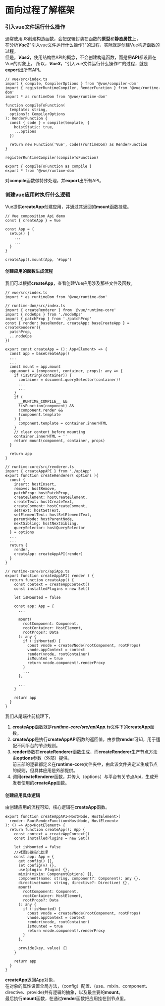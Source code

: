 # 面向过程了解框架

### 引入vue文件运行什么操作

通常使用JS创建构造函数，会把逻辑封装在函数的**原型**和**静态属性**上，   
在分析***Vue2***"引入vue文件运行什么操作?"的过程，实际就是创建Vue构造函数的过程。   
但是，***Vue3***，使用结构性API的概念，不会创建构造函数，而是把**API**都设置在Vue的对象上。
所以，***Vue3***，"引入vue文件运行什么操作?"的过程，就是**export**出所有API。

```
// vue/src/index.ts
import { compile, CompilerOptions } from '@vue/compiler-dom'
import { registerRuntimeCompiler, RenderFunction } from '@vue/runtime-dom'
import * as runtimeDom from '@vue/runtime-dom'

function compileToFunction(
  template: string,
  options?: CompilerOptions
): RenderFunction {
  const { code } = compile(template, {
    hoistStatic: true,
    ...options
  })

  return new Function('Vue', code)(runtimeDom) as RenderFunction
}

registerRuntimeCompiler(compileToFunction)

export { compileToFunction as compile }
export * from '@vue/runtime-dom'

```

对**compile**函数做特殊处理，并**export**出所有API。

### 创建vue应用时执行什么逻辑

Vue提供**createApp**创建应用，并通过其返回的**mount**函数挂载。 

```
// Vue composition Api demo
const { createApp } = Vue

const App = {
  setup() {
    ...
    ...
  }
}

createApp().mount(App, '#app')
```

#### 创建应用的函数生成流程
我们可以根据**createApp**，查看创建Vue应用涉及那些文件及函数。

```
// vue/src/index.ts
import * as runtimeDom from '@vue/runtime-dom'

// runtime-dom/src/index.ts
import { createRenderer } from '@vue/runtime-core'
import { nodeOps } from './nodeOps'
import { patchProp } from './patchProp'
const { render: baseRender, createApp: baseCreateApp } = createRenderer({
  patchProp,
  ...nodeOps
})

export const createApp = (): App<Element> => {
  const app = baseCreateApp()
  ...
  ...
  const mount = app.mount
  app.mount = (component, container, props): any => {
    if (isString(container)) {
      container = document.querySelector(container)!
      ...
      ...
    }
    if (
      __RUNTIME_COMPILE__ &&
      !isFunction(component) &&
      !component.render &&
      !component.template
    ) {
      component.template = container.innerHTML
    }
    // clear content before mounting
    container.innerHTML = ''
    return mount(component, container, props)
  }

  return app
}

// runtime-core/src/renderer.ts
import { createAppAPI } from './apiApp'
export function createRenderer( options ){
  const {
    insert: hostInsert,
    remove: hostRemove,
    patchProp: hostPatchProp,
    createElement: hostCreateElement,
    createText: hostCreateText,
    createComment: hostCreateComment,
    setText: hostSetText,
    setElementText: hostSetElementText,
    parentNode: hostParentNode,
    nextSibling: hostNextSibling,
    querySelector: hostQuerySelector
  } = options
  ...
  ...
  return {
    render,
    createApp: createAppAPI(render)
  }
}

// runtime-core/src/apiApp.ts
export function createAppAPI( render ) {
  return function createApp() {
    const context = createAppContext()
    const installedPlugins = new Set()

    let isMounted = false

    const app: App = {
      ...

      mount(
        rootComponent: Component,
        rootContainer: HostElement,
        rootProps?: Data
      ): any {
        if (!isMounted) {
          const vnode = createVNode(rootComponent, rootProps)
          vnode.appContext = context
          render(vnode, rootContainer)
          isMounted = true
          return vnode.component!.renderProxy
        }
        ...
      },

      ...
    }

    return app
  }
}
```

我们从尾端往前梳理下，    

1. **createApp**函数就是***runtime-core/src/apiApp.ts***文件下的**createApp**函数。 
2. **createApp**是执行**createAppAPI**函数的返回值，由参数**render**可知，用于适配不同平台的节点规则。   
3. **render**参数在**createRenderer**函数生成，而**createRenderer**生产节点方法由**options**参数（外部）提供。  
前三部的逻辑都定义在**runtime-core**文件夹中，由此该文件夹定义生成节点的规则，但具体应用是外部提供。
4. 调用**createRenderer**函数，并传入（options）与平台有关节点Api，生成开发者使用的**createApp**函数。

#### 创建应用具体逻辑

由创建应用的流程可知，核心逻辑在**createApp**函数。

```
export function createAppAPI<HostNode, HostElement>(
  render: RootRenderFunction<HostNode, HostElement>
): () => App<HostElement> {
  return function createApp(): App {
    const context = createAppContext()
    const installedPlugins = new Set()

    let isMounted = false
    //对源码做简化处理
    const app: App = {
      get config() {},
      set config(v) {},
      use(plugin: Plugin) {},
      mixin(mixin: ComponentOptions) {},
      component(name: string, component?: Component): any {},
      directive(name: string, directive?: Directive) {},
      mount(
        rootComponent: Component,
        rootContainer: HostElement,
        rootProps?: Data
      ): any {
        if (!isMounted) {
          const vnode = createVNode(rootComponent, rootProps)
          vnode.appContext = context
          render(vnode, rootContainer)
          isMounted = true
          return vnode.component!.renderProxy
        }
      },

      provide(key, value) {}
    }

    return app
  }
}
```

**createApp**返回App对象，   
在对象的属性设置全局方法，（config）配置、(use、mixin、component、directive、provide)共有逻辑的抽象，以及最主要的**mount**。   
最后执行**mount**函数，在通过**render**函数把应用挂在到节点里。
